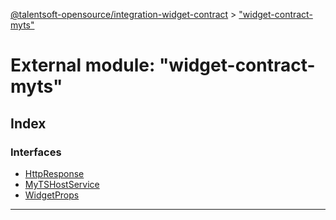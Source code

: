 [@talentsoft-opensource/integration-widget-contract](../README.md) > ["widget-contract-myts"](../modules/_widget_contract_myts_.md)

# External module: "widget-contract-myts"

## Index

### Interfaces

* [HttpResponse](../interfaces/_widget_contract_myts_.httpresponse.md)
* [MyTSHostService](../interfaces/_widget_contract_myts_.mytshostservice.md)
* [WidgetProps](../interfaces/_widget_contract_myts_.widgetprops.md)

---

